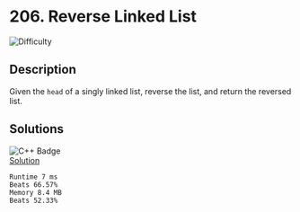 # 206. Reverse Linked List

![Difficulty](https://img.shields.io/badge/-EASY-blue)

## Description

Given the `head` of a singly linked list, reverse the list, and return the reversed list.

## Solutions
![C++ Badge](https://img.shields.io/badge/C%2B%2B-00599C?style=for-the-badge&logo=c%2B%2B&logoColor=white) \
[Solution](https://leetcode.com/problems/reverse-linked-list/submissions/913464616/)

	Runtime 7 ms
    Beats 66.57%
    Memory 8.4 MB
    Beats 52.33%